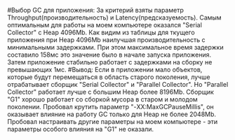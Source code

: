 #Выбор GC для приложения:
За критерий взяты параметр Throughput(производительность) и Latency(предсказуемость). 
Самым оптимальным для работы на моем компьютере оказался "Serial Collector" с Heap 4096Mb. 
Как видим из таблицы для ткущего приложения при Heap 4096Mb наилучшая производительность с минимальными задержками.
При этом максимальное время задержки составило 158мс это значение было в начале запуска приложения. 
Затем приложение стабильно работает с задержками на сборку не превышающих 1мс.
#Вывод:
Если в приложении мало объектов, которые будут перемещаться в область старого поколения, лучше отрабатывает сборщик "Serial Collector" и "Parallel Collector".
Но "Parallel Collector" работает лучше с большим Heap более 8196Mb.
Сборщик "G1" хорошо работает со сборкой мусора в старом и молодом поколении. 
Пробовал крутить параметр "-XX:MaxGCPauseMillis", он оказывает влияние на работу GC только для Heap не более 2048Mb.
Пробовал настраивать другие параметры на моем компьютере - эти параметры особого влияния на "G1" не оказали.
